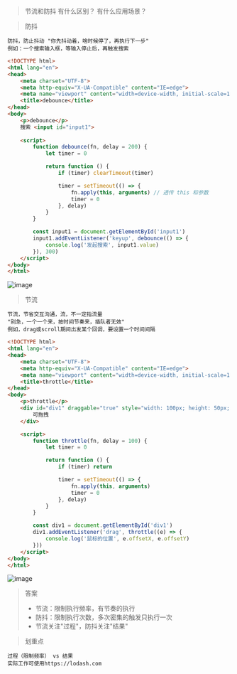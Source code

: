 > 节流和防抖
有什么区别？
有什么应用场景？

> 防抖

```
防抖，防止抖动 "你先抖动着，啥时候停了，再执行下一步"
例如：一个搜索输入框，等输入停止后，再触发搜索
```

```html
<!DOCTYPE html>
<html lang="en">
<head>
    <meta charset="UTF-8">
    <meta http-equiv="X-UA-Compatible" content="IE=edge">
    <meta name="viewport" content="width=device-width, initial-scale=1.0">
    <title>debounce</title>
</head>
<body>
    <p>debounce</p>
    搜索 <input id="input1">
    
    <script>
        function debounce(fn, delay = 200) {
            let timer = 0

            return function () {
                if (timer) clearTimeout(timer)

                timer = setTimeout(() => {
                    fn.apply(this, arguments) // 透传 this 和参数
                    timer = 0
                }, delay)
            }
        }

        const input1 = document.getElementById('input1')
        input1.addEventListener('keyup', debounce(() => {
            console.log('发起搜索', input1.value)
        }), 300)
    </script>
</body>
</html>
```
![image](https://note.youdao.com/yws/public/resource/488f3bf54a29a2eee5561c5e8bba83dc/xmlnote/WEBRESOURCE6303d3568b7a5d3fc6a9f9b8886450de/942)

> 节流

```
节流，节省交互沟通，流，不一定指流量
"别急，一个一个来，按时间节奏来，插队者无效"
例如，drag或scroll期间出发某个回调，要设置一个时间间隔
```

```html
<!DOCTYPE html>
<html lang="en">
<head>
    <meta charset="UTF-8">
    <meta http-equiv="X-UA-Compatible" content="IE=edge">
    <meta name="viewport" content="width=device-width, initial-scale=1.0">
    <title>throttle</title>
</head>
<body>
    <p>throttle</p>
    <div id="div1" draggable="true" style="width: 100px; height: 50px; background-color: #ccc; padding: 10px;">
        可拖拽
    </div>

    <script>
        function throttle(fn, delay = 100) {
            let timer = 0

            return function () {
                if (timer) return

                timer = setTimeout(() => {
                    fn.apply(this, arguments)
                    timer = 0
                }, delay)
            }
        }

        const div1 = document.getElementById('div1')
        div1.addEventListener('drag', throttle((e) => {
            console.log('鼠标的位置', e.offsetX, e.offsetY)
        }))
    </script>
</body>
</html>
```

![image](https://note.youdao.com/yws/public/resource/488f3bf54a29a2eee5561c5e8bba83dc/xmlnote/WEBRESOURCEf37f0fbf3e2251f3d309513dfe0cd762/956)


> 答案
> - 节流：限制执行频率，有节奏的执行
> - 防抖：限制执行次数，多次密集的触发只执行一次
> - 节流关注"过程"，防抖关注"结果"

> 划重点

```
过程（限制频率） vs 结果
实际工作可使用https://lodash.com
```